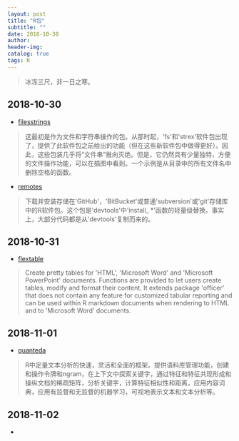 ```yaml
---
layout: post
title: "R包"
subtitle: ""
date: 2018-10-30
author: 
header-img:
catalog: true
tags: R
---
```


> 冰冻三尺，非一日之寒。

## 2018-10-30

- [filesstrings](https://mirrors.ustc.edu.cn/CRAN/web/packages/filesstrings/index.html)
> 这最初是作为文件和字符串操作的包。从那时起，'fs'和'strex'软件包出现了，提供了此软件包之前给出的功能（但在这些新软件包中做得更好）。因此，这些包装几乎将“文件串”推向灭绝。但是，它仍然具有少量独特，方便的文件操作功能，可以在插图中看到。一个示例是从目录中的所有文件名中删除空格的函数。

- [remotes](https://mirrors.ustc.edu.cn/CRAN/web/packages/remotes/index.html)
> 下载并安装存储在'GitHub'，'BitBucket'或普通'subversion'或'git'存储库中的R软件包。这个包是'devtools'中'install_ *'函数的轻量级替换。事实上，大部分代码都是从'devtools'复制而来的。


## 2018-10-31

- [flextable](https://mirrors.ustc.edu.cn/CRAN/web/packages/flextable/index.html)

> Create pretty tables for 'HTML', 'Microsoft Word' and 'Microsoft PowerPoint' documents. Functions are provided to let users create tables, modify and format their content. It extends package 'officer' that does not contain any feature for customized tabular reporting and can be used within R markdown documents when rendering to HTML and to 'Microsoft Word' documents.


## 2018-11-01

- [quanteda](https://mirrors.ustc.edu.cn/CRAN/web/packages/quanteda/index.html)
> R中定量文本分析的快速，灵活和全面的框架。提供语料库管理功能，创建和操作令牌和ngram，在上下文中探索关键字，通过特征和特征共现形成和操纵文档的稀疏矩阵，分析关键字，计算特征相似性和距离，应用内容词典，应用有监督和无监督的机器学习，可视地表示文本和文本分析等。

## 2018-11-02



 - 
 
 
